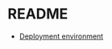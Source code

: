 # README

- [Deployment environment](https://github.com/cryptoyell/binance-wallet-fiat-spot-api/wiki/Deployment-environment)